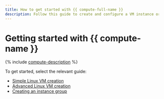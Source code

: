 ```yaml
---
title: How to get started with {{ compute-full-name }}
description: Follow this guide to create and configure a VM instance or an instance group.
---
```


# Getting started with {{ compute-name }}

{% include [compute-description](../../_includes/compute/compute-description.md) %}

To get started, select the relevant guide:
* [Simple Linux VM creation](simple-form-vm.md)
* [Advanced Linux VM creation](quick-create-linux.md)
* [Creating an instance group](ig.md)